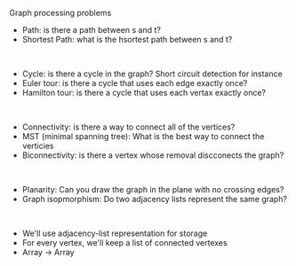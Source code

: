 Graph processing problems

* Path: is there a path between s and t?
* Shortest Path: what is the hsortest path between s and t?

<br/>

* Cycle: is there a cycle in the graph? Short circuit detection for instance
* Euler tour: is there a cycle that uses each edge exactly once?
* Hamilton tour: is there a cycle that uses each vertax exactly once?

<br/>

* Connectivity: is there a way to connect all of the vertices?
* MST (minimal spanning tree): What is the best way to connect the verticies
* Biconnectivity: is there a vertex whose removal discconects the graph?

<br/>

* Planarity: Can you draw the graph in the plane with no crossing edges?
* Graph isopmorphism: Do two adjacency lists represent the same graph?

<br/>

* We'll use adjacency-list representation for storage
* For every vertex, we'll keep a list of connected vertexes
* Array<Int> -> Array<Int>
